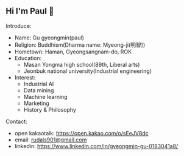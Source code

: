 ## Hi I'm Paul  👋

<!--
**Ant9615/Ant9615** is a ✨ _special_ ✨ repository because its `README.md` (this file) appears on your GitHub profile.-->
Introduce: 
+ Name: Gu gyeongmin(paul)
+ Religion: Buddhism(Dharma name: Myeong-ji(明智))
+ Hometown: Haman, Gyeongsangnam-do, ROK
+ Education: 
    - Masan Yongma high school(89th, Liberal arts) 
    - Jeonbuk national university(Industrial engineering)
+ Interest: 
    - Industrial AI 
    - Data mining 
    - Machine learning 
    - Marketing
    - History & Philosophy

Contact:
+ open kakaotalk: https://open.kakao.com/o/sEeJV8dc
+ email: rudals901@gmail.com
+ linkedin: https://www.linkedin.com/in/gyeongmin-gu-0183041a8/
